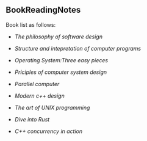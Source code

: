 ## BookReadingNotes

Book list as follows:

+ *The philosophy of software design*

+ *Structure and intepretation of computer programs*

+ *Operating System:Three easy pieces*

+ *Priciples of computer system design*

+ *Parallel computer*

+ *Modern c++ design*

+ *The art of UNIX programming*

+ *Dive into Rust*

+ *C++ concurrency in action*

